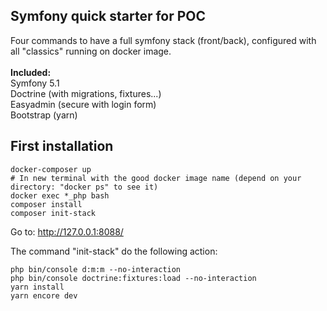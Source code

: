 ## Symfony quick starter for POC

Four commands to have a full symfony stack (front/back), configured with all "classics" running on docker image.<br><br>
**Included:**<br>
Symfony 5.1<br>
Doctrine (with migrations, fixtures...)<br>
Easyadmin (secure with login form)<br>
Bootstrap (yarn)<br>

## First installation
```
docker-composer up
# In new terminal with the good docker image name (depend on your directory: "docker ps" to see it)
docker exec *_php bash
composer install
composer init-stack
```
Go to: http://127.0.0.1:8088/


The command "init-stack" do the following action:
```
php bin/console d:m:m --no-interaction
php bin/console doctrine:fixtures:load --no-interaction
yarn install
yarn encore dev
```
